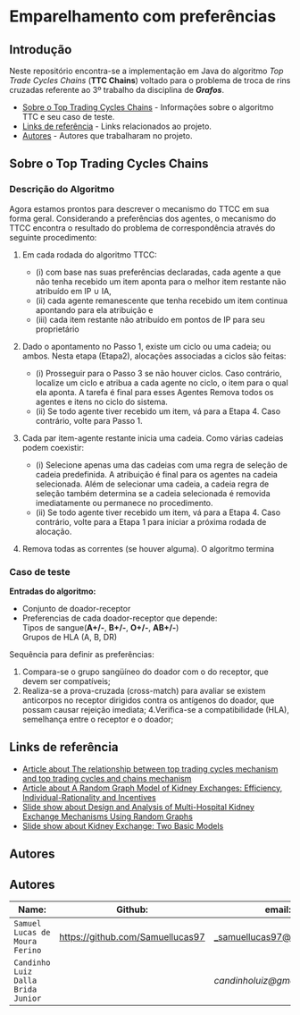 # Emparelhamento com preferências
## Introdução
Neste repositório encontra-se a implementação em Java do algoritmo _Top Trade Cycles Chains_ (**TTC Chains**) voltado para o problema de troca de rins cruzadas referente ao 3º trabalho da disciplina de ***Grafos***.

- [Sobre o Top Trading Cycles Chains](#sobre-o-top-trading-cycles-chains) - Informações sobre o algoritmo TTC e seu caso de teste. 
- [Links de referência](#links-de-referência) - Links relacionados ao projeto.
- [Autores](#autores) - Autores que trabalharam no projeto.



## Sobre o Top Trading Cycles Chains 
  
### Descrição do Algoritmo

Agora estamos prontos para descrever o mecanismo do TTCC em sua forma geral. Considerando a preferências dos agentes, o mecanismo do TTCC encontra o resultado do problema de correspondência 
através do seguinte procedimento:
1. Em cada rodada do algoritmo TTCC:
	- (i) com base nas suas preferências declaradas, cada agente a que não tenha recebido um item aponta para o melhor item restante não atribuído em IP ∪ IA, 
	- (ii) cada agente remanescente que tenha recebido um item continua apontando para ela
atribuição e 
	- (iii) cada item restante não atribuído em pontos de IP para seu proprietário
  

2. Dado o apontamento no Passo 1, existe um ciclo ou uma cadeia; ou ambos. Nesta etapa (Etapa2), alocações associadas a ciclos são feitas: 
	- (i) Prosseguir para o Passo 3 se não houver ciclos. Caso contrário, localize um ciclo e atribua a cada agente no ciclo, o item para o qual ela aponta. A tarefa é final para esses Agentes Remova todos os agentes e itens no ciclo do sistema.
	- (ii) Se todo agente tiver recebido um item, vá para a Etapa 4. Caso contrário, volte para Passo 1.
   

 3. Cada par item-agente restante inicia uma cadeia. Como várias cadeias podem coexistir:
	- (i) Selecione apenas uma das cadeias com uma regra de seleção de cadeia predefinida. A atribuição é final para os agentes na cadeia selecionada. Além de selecionar uma cadeia, a cadeia regra de seleção também determina se a cadeia selecionada é removida imediatamente
ou permanece no procedimento.
	- (ii) Se todo agente tiver recebido um item, vá para a Etapa 4. Caso contrário, volte para a Etapa 1 para iniciar a próxima rodada de alocação.
4. Remova todas as correntes (se houver alguma). O algoritmo termina


### Caso de teste


**Entradas do algoritmo:**  
  

- Conjunto de doador-receptor
- Preferencias de cada doador-receptor que depende:  
	Tipos de sangue(**A+/-**, **B+/-**, **O+/-**, **AB+/-**)  
	Grupos de HLA (A, B, DR)  
	

Sequência para definir as preferências:
1. Compara-se o grupo sangüíneo do doador com o do
receptor, que devem ser compatíveis;
3. Realiza-se a prova-cruzada (cross-match) para avaliar
se existem anticorpos no receptor dirigidos contra
os antígenos do doador, que possam causar rejeição
imediata;
4.Verifica-se a compatibilidade (HLA), semelhança entre
o receptor e o doador;

## Links de referência 




- [Article about The relationship between top trading cycles mechanism and top trading cycles and chains mechanism](https://www.sciencedirect.com/science/article/pii/S0022053105001663)  
- [Article about A Random Graph Model of Kidney Exchanges:
Efficiency, Individual-Rationality and Incentives](http://econcs.seas.harvard.edu/files/econcs/files/toulis-ec11.pdf)  
- [Slide show about Design and Analysis of Multi-Hospital Kidney Exchange
Mechanisms Using Random Graphs](http://econcs.seas.harvard.edu/files/econcs/files/toulis_gamesecon15.pdf)  
- [Slide show about Kidney Exchange: Two Basic Models](https://www.tayfunsonmez.net/wp-content/uploads/2013/10/Kidneyexchange.pdf)

## Autores  



## Autores  

| Name: | Github: | email: |  
| ---------- | ------------- | ------------- |
|`Samuel Lucas de Moura Ferino` 	| https://github.com/Samuellucas97 |_samuellucas97@ufrn.edu.br_  
|`Candinho Luiz Dalla Brida Junior` | |  _candinholuiz@gmail.com_



